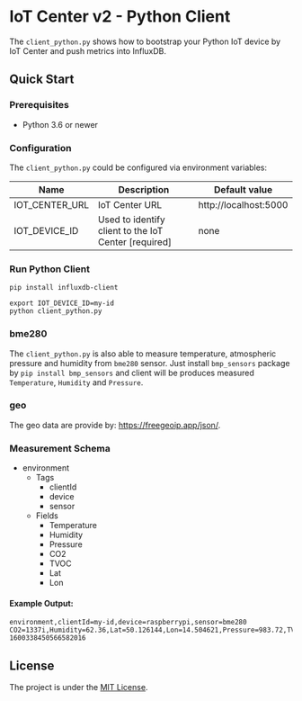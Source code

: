 # IoT Center v2 - Python Client

The `client_python.py` shows how to bootstrap your Python IoT device by IoT Center and push metrics into InfluxDB.

## Quick Start

### Prerequisites

* Python 3.6 or newer

### Configuration

The `client_python.py` could be configured via environment variables:

| Name | Description | Default value |
|---|---|---|
| IOT_CENTER_URL | IoT Center URL | http://localhost:5000|
| IOT_DEVICE_ID | Used to identify client to the IoT Center [required] | none |

### Run Python Client

```
pip install influxdb-client

export IOT_DEVICE_ID=my-id
python client_python.py 
```

### bme280

The `client_python.py` is also able to measure temperature, atmospheric pressure and humidity from `bme280` sensor.
Just install `bmp_sensors` package by `pip install bmp_sensors` and client will be produces measured `Temperature`, `Humidity` and `Pressure`.

### geo

The geo data are provide by: https://freegeoip.app/json/.

### Measurement Schema

- environment
    - Tags
        - clientId
        - device
        - sensor
    - Fields
        - Temperature
        - Humidity
        - Pressure
        - CO2
        - TVOC
        - Lat
        - Lon

#### Example Output:

```
environment,clientId=my-id,device=raspberrypi,sensor=bme280 CO2=1337i,Humidity=62.36,Lat=50.126144,Lon=14.504621,Pressure=983.72,TVOC=28425i,Temperature=10.21 1600338450566582016
```

## License

The project is under the [MIT License](https://opensource.org/licenses/MIT).
